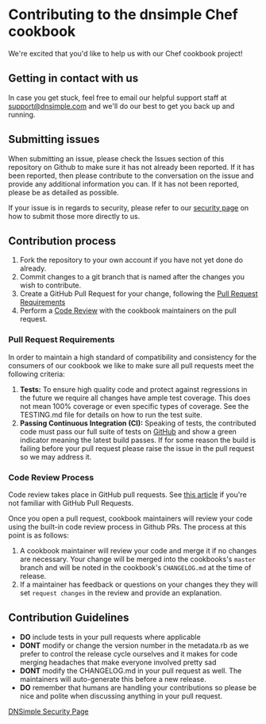 # Contributing to the dnsimple Chef cookbook

We're excited that you'd like to help us with our Chef cookbook project!

## Getting in contact with us

In case you get stuck, feel free to email our helpful support staff at <support@dnsimple.com> and we'll do our best to get you back up and running.

## Submitting issues

When submitting an issue, please check the Issues section of this repository on Github to make sure it has not already been reported. If it has been reported, then please contribute to the conversation on the issue and provide any additional information you can. If it has not been reported, please be as detailed as possible.

If your issue is in regards to security, please refer to our [security page](https://dnsimple.com/security) on how to submit those more directly to us.

## Contribution process

1. Fork the repository to your own account if you have not yet done do already.
2. Commit changes to a git branch that is named after the changes you wish to contribute.
3. Create a GitHub Pull Request for your change, following the [Pull Request Requirements](#pull-request-requirements)
4. Perform a [Code Review](#code-review-process) with the cookbook maintainers on the pull request.

### Pull Request Requirements

In order to maintain a high standard of compatibility and consistency for the consumers of our cookbook we like to make sure all pull requests meet the following criteria:

1. **Tests:** To ensure high quality code and protect against regressions in the future we require all changes have ample test coverage. This does not mean 100% coverage or even specific types of coverage. See the TESTING.md file for details on how to run the test suite.
2. **Passing Continuous Integration (CI):** Speaking of tests, the contributed code must pass our full suite of tests on [GitHub](https://github.com/dnsimple/chef-dnsimple/actions) and show a green indicator meaning the latest build passes. If for some reason the build is failing before your pull request please raise the issue in the pull request so we may address it.

### Code Review Process

Code review takes place in GitHub pull requests. See [this article](https://help.github.com/articles/about-pull-requests/) if you're not familiar with GitHub Pull Requests.

Once you open a pull request, cookbook maintainers will review your code using the built-in code review process in Github PRs. The process at this point is as follows:

1. A cookbook maintainer will review your code and merge it if no changes are necessary. Your change will be merged into the cookbooks's `master` branch and will be noted in the cookbook's `CHANGELOG.md` at the time of release.
2. If a maintainer has feedback or questions on your changes they they will set `request changes` in the review and provide an explanation.

## Contribution Guidelines

* **DO** include tests in your pull requests where applicable
* **DONT** modify or change the version number in the metadata.rb as we prefer to control the release cycle ourselves and it makes for code merging headaches that make everyone involved pretty sad
* **DONT** modify the CHANGELOG.md in your pull request as well. The maintainers will auto-generate this before a new release.
* **DO** remember that humans are handling your contributions so please be nice and polite when discussing anything in your pull request.

[DNSimple Security Page](https://dnsimple.com/security)

